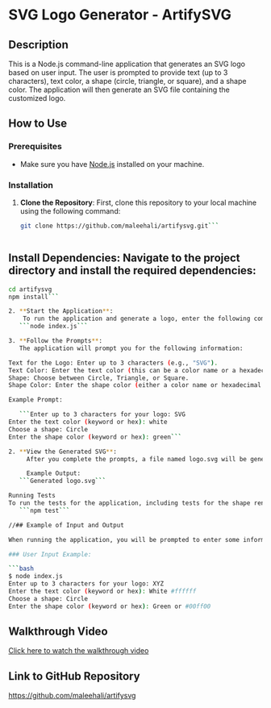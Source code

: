 # SVG Logo Generator - ArtifySVG

## Description
This is a Node.js command-line application that generates an SVG logo based on user input. The user is prompted to provide text (up to 3 characters), text color, a shape (circle, triangle, or square), and a shape color. The application will then generate an SVG file containing the customized logo.

## How to Use

### Prerequisites
- Make sure you have [Node.js](https://nodejs.org/) installed on your machine.

### Installation

1. **Clone the Repository**:
   First, clone this repository to your local machine using the following command:
   ```bash
   git clone https://github.com/maleehali/artifysvg.git```



## Install Dependencies: Navigate to the project directory and install the required dependencies:
```bash
cd artifysvg
npm install```

2. **Start the Application**:
    To run the application and generate a logo, enter the following command:
   ```node index.js```

3. **Follow the Prompts**:
   The application will prompt you for the following information:

Text for the Logo: Enter up to 3 characters (e.g., "SVG").
Text Color: Enter the text color (this can be a color name or a hexadecimal value, e.g., white or #ffffff).
Shape: Choose between Circle, Triangle, or Square.
Shape Color: Enter the shape color (either a color name or hexadecimal value)

Example Prompt:

   ```Enter up to 3 characters for your logo: SVG
Enter the text color (keyword or hex): white
Choose a shape: Circle
Enter the shape color (keyword or hex): green```

2. **View the Generated SVG**:
     After you complete the prompts, a file named logo.svg will be generated in the project root. You can open this file in any browser or graphics editor to view your custom logo.

     Example Output:
   ```Generated logo.svg```

Running Tests
To run the tests for the application, including tests for the shape rendering functionality, you can use the following command:
   ```npm test```

//## Example of Input and Output

When running the application, you will be prompted to enter some information to generate your logo. Below is an example of input provided by the user and the resulting SVG file.

### User Input Example:

```bash
$ node index.js
Enter up to 3 characters for your logo: XYZ
Enter the text color (keyword or hex): White #ffffff
Choose a shape: Circle
Enter the shape color (keyword or hex): Green or #00ff00
```

## Walkthrough Video

[Click here to watch the walkthrough video](https://drive.google.com/file/d/1lq1Q2Nm_dvwLSof9bLmT3fsaAOFhcFv5/view?usp=sharing)

## Link to GitHub Repository

https://github.com/maleehali/artifysvg


